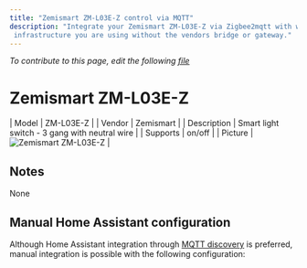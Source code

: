 ```yaml
---
title: "Zemismart ZM-L03E-Z control via MQTT"
description: "Integrate your Zemismart ZM-L03E-Z via Zigbee2mqtt with whatever smart home
 infrastructure you are using without the vendors bridge or gateway."
---
```


*To contribute to this page, edit the following
[file](https://github.com/Koenkk/zigbee2mqtt.io/blob/master/docs/devices/ZM-L03E-Z.md)*

# Zemismart ZM-L03E-Z

| Model | ZM-L03E-Z  |
| Vendor  | Zemismart  |
| Description | Smart light switch - 3 gang with neutral wire |
| Supports | on/off |
| Picture | ![Zemismart ZM-L03E-Z](./assets/devices/ZM-L03E-Z.jpg) |

## Notes

None

## Manual Home Assistant configuration
Although Home Assistant integration through [MQTT discovery](../integration/home_assistant) is preferred,
manual integration is possible with the following configuration:
